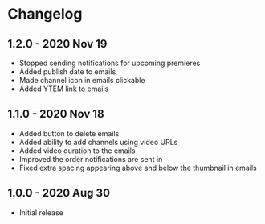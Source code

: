 # Changelog

## 1.2.0 - 2020 Nov 19
- Stopped sending notifications for upcoming premieres
- Added publish date to emails
- Made channel icon in emails clickable
- Added YTEM link to emails

## 1.1.0 - 2020 Nov 18
- Added button to delete emails
- Added ability to add channels using video URLs
- Added video duration to the emails
- Improved the order notifications are sent in
- Fixed extra spacing appearing above and below the thumbnail in emails

## 1.0.0 - 2020 Aug 30
- Initial release
